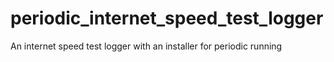 # periodic_internet_speed_test_logger
An internet speed test logger with an installer for periodic running
